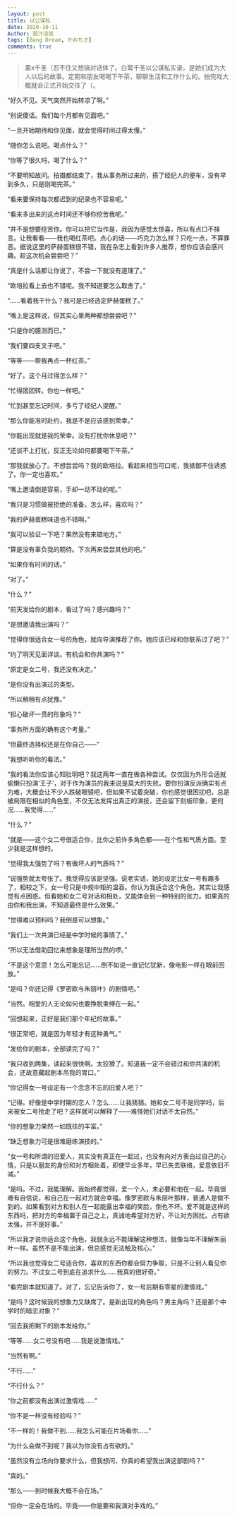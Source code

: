 ```yaml
---
layout: post
title: 以公谋私
date: 2020-10-11
Author: 茄汁浇饭 
tags: [Bang Dream, かおちさ]
comments: true
---
```


> 薰x千圣（忍不住又想搞对话体了。白鹭千圣以公谋私实录。是她们成为大人以后的故事。定期和朋友喝喝下午茶，聊聊生活和工作什么的。拍完戏大概就会正式开始交往了（。

“好久不见。天气突然开始转凉了啊。”

“别说傻话。我们每个月都有见面吧。”

“一旦开始期待和你见面，就会觉得时间过得太慢。”

“随你怎么说吧。喝点什么？”

“你等了很久吗，喝了什么？”

“不要明知故问。拍摄都结束了，我从事务所过来的，搭了经纪人的便车，没有早到多久，只是刚喝完茶。”

“看来要保持每次都迟到的纪录也不容易呢。”

“看来多出来的这点时间还不够你挖苦我呢。”

“并不是想要挖苦你。你可以把它当作是，我因为感觉太惊喜，所以有点口不择言。让我看看——我也喝红茶吧。点心的话——巧克力怎么样？只吃一点，不算罪恶。据说这里的萨赫蛋糕很不错，我在杂志上看到许多人推荐，想你应该会感兴趣。趁这次机会尝尝吧？”

“真是什么话都让你说了，不尝一下就没有道理了。”

“欧培拉看上去也不错呢。我不知道要怎么取舍了。”

“……看着我干什么？我可是已经选定萨赫蛋糕了。”

“嘴上是这样说，但其实心里两种都想尝尝吧？”

“只是你的臆测而已。”

“我们要四支叉子吧。”

“等等——帮我再点一杯红茶。”

“好了。这个月过得怎么样？”

“忙得团团转。你也一样吧。”

“忙到甚至忘记时间，多亏了经纪人提醒。”

“那么你能准时赴约，我是不是应该感到荣幸。”

“你能出现就是我的荣幸。没有打扰你休息吧？”

“还谈不上打扰，反正无论如何都要喝下午茶。”

“那我就放心了。不想尝尝吗？我的欧培拉。看起来相当可口呢，我抵御不住诱惑了。你一定也喜欢。”

“嘴上邀请倒是容易，手却一动不动的呢。”

“我只是习惯做被拒绝的准备。怎么样，喜欢吗？”

“我的萨赫蛋糕味道也不错啊。”

“我可以验证一下吧？果然没有来错地方。”

“算是没有辜负我的期待。下次再来尝尝其他的吧。”

“如果你有时间的话。”

“对了。”

“什么？”

“前天发给你的剧本，看过了吗？感兴趣吗？”

“是想邀请我出演吗？”

“觉得你很适合女一号的角色，就向导演推荐了你。她应该已经和你联系过了吧？”

“约了明天见面详谈。有机会和你共演吗？”

“原定是女二号，我还没有决定。”

“是你没有出演过的类型。

“所以稍稍有点犹豫。”

“担心破坏一贯的形象吗？”

“事务所方面的确有这个考量。”

“但最终选择权还是在你自己——”

“我想听听你的看法。”

“我的看法你应该心知肚明吧？我这两年一直在做各种尝试。仅仅因为外形合适就偷懒只扮演‘王子’，对于作为演员的我来说是莫大的失败。要你扮演反派确实有点为难，大概会让不少人跌破眼镜吧，但如果不试着突破，你也感觉很困扰吧，总是被局限在相似的角色里，不仅无法发挥出真正的演技，还会留下刻板印象，更何况……我觉得……”

“什么？”

“就是——这个女二号很适合你，比你之前许多角色都——在个性和气质方面。至少我是这样想的。

“觉得我太强势了吗？有做坏人的气质吗？”

“说强势就太夸张了。我觉得应该是坚强。说老实话，她的设定比女一号有趣多了，相较之下，女一号只是中规中矩的温吞。你认为我适合这个角色，其实让我感觉有点困惑。但看她和女二号对话和相处，又能体会到一种特别的张力。如果真的由你和我出演，不知道最终是什么效果。”

“觉得难以预料吗？我倒是可以想象。”

“我们上一次共演已经是中学时候的事情了。”

“所以无法借助回忆来想象是理所当然的啰。”

“不是这个意思！怎么可能忘记……倒不如说一直记忆犹新，像电影一样在眼前回放。”

“是吗？你还记得《罗密欧与朱丽叶》的剧情吧。”

“当然。相爱的人无论如何也要挣脱束缚在一起。”

“回想起来，正好是我们那个年纪的故事。”

“很正常吧，就是因为年轻才有这种勇气。”

“发给你的剧本，全部读完了吗？”

“我只收到两集，读起来很快啊。太狡猾了。知道我一定不会错过和你共演的机会，还故意藏起剧本吊我的胃口。”

“你记得女一号设定有一个念念不忘的旧爱人吧？”

“记得。好像是中学时期的恋人？怎么……让我猜猜。她和女二号不是同学吗，后来被女二号抢走了吧？这样就可以解释了——难怪她们对话不太自然。”

“你的想象力果然一如既往的丰富。”

“缺乏想象力可是很难磨练演技的。”

“女一号和所谓的旧爱人，其实没有真正在一起过，也没有向对方表白过自己的心情，只是以朋友的身份和对方相处着，即使毕业多年，早已失去联络，爱意依旧不减。”

“是吗。不过，我能理解。我始终都觉得，爱一个人，未必要和他在一起。毕竟很难有自信说，和自己在一起对方就会幸福。像罗密欧与朱丽叶那样，普通人是做不到的。如果看到对方和别人在一起能露出幸福的笑脸，倒也不坏。爱不就是这样的东西吗，把对方的幸福置于自己之上，真诚地希望对方好，不让对方困扰。占有欲太强，并不是好事。”

“所以我才说你适合这个角色，我就永远不能理解这种想法，就像当年不理解朱丽叶一样。虽然不是不能出演，但总感觉无法触及核心。”

“所以我也觉得女二号适合你，喜欢的东西你都会努力争取，只是不让别人看见你的努力。不过女二号到底在追求什么……我真的很好奇。”

“看完剧本就知道了。对了，忘记告诉你了，女一号后期有零星的激情戏。”

“是吗？这时候我的想象力又缺席了。是新出现的角色吗？男主角吗？还是那个中学时的暗恋对象？”

“回去我把剩下的剧本发给你。”

“等等……女二号没有吧……我是说激情戏。”

“当然有啊。”

“不行……”

“不行什么？”

“你之前都没有出演过激情戏……”

“你不是一样没有经验吗？”

“不一样的！我做不到……我怎么可能在片场看你……”

“为什么会做不到呢？我以为你没有占有欲的。”

“虽然没有立场向你要求什么，但我想问，你真的希望我出演这部剧吗？”

“真的。”

“那么——到时候我大概不会在场。”

“但你一定会在场的。毕竟——你是要和我演对手戏的。”